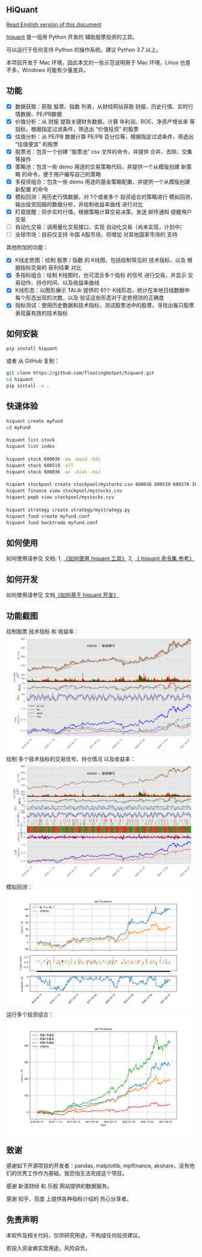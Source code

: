 
## HiQuant

[Read English version of this document](README.md)

[hiquant](https://github.com/floatinghotpot/hiquant.git) 是一组用 Python 开发的 辅助股票投资的工具。

可以运行于任何支持 Python 的操作系统。建议 Python 3.7 以上。

本项目开发于 Mac 环境，因此本文的一些示范说明用于 Mac 环境，Linux 也差不多，Windows 可能有少量差异。

## 功能

- [x] 数据获取：获取 股票、指数 列表，从财经网站获取 财报、历史行情、实时行情数据、PE/PB数据
- [x] 价值分析：从 财报 提取关键财务数据，计算 年利润、ROE、净资产增长率 等指标，根据指定过滤条件，筛选出 “价值投资” 的股票
- [x] 估值分析：从 PE/PB 数据计算 PE/PB 百分位等，根据指定过滤条件，筛选出 “估值便宜” 的股票
- [x] 股票池：包含一个创建 “股票池” csv 文件的命令，并提供 合并、去除、交集 等操作
- [x] 策略池：包含一些 demo 用途的交易策略代码，并提供一个从模版创建 新策略 的命令，便于用户编写自己的策略
- [x] 多投资组合：包含一些 demo 用途的基金策略配置，并提供一个从模版创建 新配置 的命令
- [x] 模拟回测：用历史行情数据，对 1个或者多个 投资组合的策略进行 模拟回测，输出投资回报的数据分析，并绘制收益率曲线 进行对比
- [x] 盯盘提醒：同步实时行情，根据策略计算交易决策，发送 邮件通知 提醒用户交易
- [ ] 自动化交易：调用量化交易接口，实现 自动化交易（尚未实现，计划中）
- [ ] 全球市场：目前仅支持 中国 A股市场，将增加 对其他国家市场的 支持

其他附加的功能：
- [x] K线走势图：绘制 股票 / 指数 的 K线图，包括绘制常见的 技术指标，以及 根据指标交易的 获利结果 对比
- [x] 多指标组合：绘制 K线图时，也可混合多个指标 的信号 进行交易，并显示 交易动作、持仓时间、以及收益率曲线
- [x] K线形态：以图形展示 TALib 提供的 61个 K线形态，统计在本地日线数据中 每个形态出现的次数，以及 验证这些形态对于走势预测的正确度
- [x] 指标测试：使用历史数据和技术指标，测试股票池中的股票，寻找出每只股票 表现最有效的技术指标

## 如何安装

```bash
pip install hiquant
```

或者 从 GitHub 复制：
```bash
git clone https://github.com/floatinghotpot/hiquant.git
cd hiquant
pip install -e .
```

## 快速体验

```bash
hiquant create myFund
cd myFund

hiquant list stock
hiquant list index

hiquant stock 600036 -ma -macd -kdj
hiquant stock 600519 -all
hiquant stock 600036 -wr -bias -mix

hiquant stockpool create stockpool/mystocks.csv 600036 600519 600276 300357 002258
hiquant finance view stockpool/mystocks.csv
hiquant pepb view stockpool/mystocks.csv

hiquant strategy create strategy/mystrategy.py
hiquant fund create myfund.conf
hiquant fund backtrade myfund.conf
```

## 如何使用

如何使用请参见 文档:
1, [《如何使用 hiquant 工具》](docs/README.md)
2, [《 hiquant 命令集 参考》](docs/CMD.md)

## 如何开发

如何使用请参见 文档[《如何基于 hiquant 开发》](docs/DEV.md)

## 功能截图

绘制股票 技术指标 和 收益率：
![Draw stock](docs/draw_stock_1.png)

绘制 多个技术指标的交易信号、持仓情况 以及收益率：
![Draw stock](docs/draw_stock_2.png)

模拟回测：
![Draw stock](docs/back_trade.png)

运行多个投资组合：
![Draw stock](docs/multi_funds.png)

## 致谢

感谢如下开源项目的开发者：pandas, matplotlib, mplfinance, akshare，没有他们的优秀工作作为基础，我恐怕无法完成这个项目。

感谢 新浪财经 和 乐股 网站提供的数据服务。

感谢 知乎、百度 上提供各种指标介绍的 热心分享者。

## 免责声明

本软件及相关代码，仅供研究用途，不构成任何投资建议。

若投入资金做实盘用途，风险自负。
